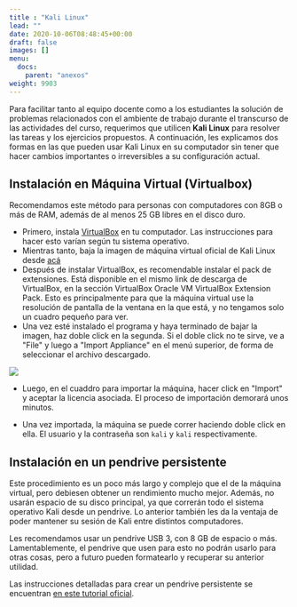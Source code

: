 ```yaml
---
title : "Kali Linux"
lead: ""
date: 2020-10-06T08:48:45+00:00
draft: false
images: []
menu:
  docs:
    parent: "anexos"
weight: 9903
---
```


Para facilitar tanto al equipo docente como a los estudiantes la solución de problemas relacionados con el ambiente de trabajo durante el transcurso de las actividades del curso, requerimos que utilicen **Kali Linux** para resolver las tareas y los ejercicios propuestos. A continuación, les explicamos dos formas en las que pueden usar Kali Linux en su computador sin tener que hacer cambios importantes o irreversibles a su configuración actual.

## Instalación en Máquina Virtual (Virtualbox)

Recomendamos este método para personas con computadores con 8GB o más de RAM, además de al menos 25 GB libres en el disco duro.

* Primero, instala [VirtualBox](https://www.virtualbox.org/wiki/Downloads) en tu computador. Las instrucciones para hacer esto varían según tu sistema operativo.
* Mientras tanto, baja la imagen de máquina virtual oficial de Kali Linux desde [acá](https://www.kali.org/get-kali/#kali-virtual-machines)
* Después de instalar VirtualBox, es recomendable instalar el pack de extensiones. Está disponible en el mismo link de descarga de VirtualBox, en la sección VirtualBox Oracle VM VirtualBox Extension Pack. Esto es principalmente para que la máquina virtual use la resolución de pantalla de la ventana en la que está, y no tengamos solo un cuadro pequeño para ver.  
* Una vez esté instalado el programa y haya terminado de bajar la imagen, haz doble click en la segunda. Si el doble click no te sirve, ve a "File" y luego a "Import Appliance" en el menú superior, de forma de seleccionar el archivo descargado.

![](../virtualbox_1.jpg)

* Luego, en el cuaddro para importar la máquina, hacer click en "Import" y aceptar la licencia asociada. El proceso de importación demorará unos minutos.

* Una vez importada, la máquina se puede correr haciendo doble click en ella. El usuario y la contraseña son `kali` y `kali` respectivamente.

## Instalación en un pendrive persistente

Este procedimiento es un poco más largo y complejo que el de la máquina virtual, pero debiesen obtener un rendimiento mucho mejor. Además, no usarán espacio de su disco principal, ya que correrán todo el sistema operativo Kali desde un pendrive. Lo anterior también les da la ventaja de poder mantener su sesión de Kali entre distintos computadores.

Les recomendamos usar un pendrive USB 3, con 8 GB de espacio o más. Lamentablemente, el pendrive que usen para esto no podrán usarlo para otras cosas, pero a futuro pueden formatearlo y recuperar su anterior utilidad.

Las instrucciones detalladas para crear un pendrive persistente se encuentran [en este tutorial oficial](https://www.kali.org/docs/usb/usb-persistence/).


